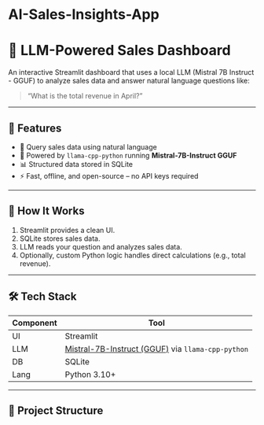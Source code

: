 # AI-Sales-Insights-App
# 💼 LLM-Powered Sales Dashboard

An interactive Streamlit dashboard that uses a local LLM (Mistral 7B Instruct - GGUF) to analyze sales data and answer natural language questions like:

> “What is the total revenue in April?”

---

## 🧠 Features

- 🧾 Query sales data using natural language
- 🤖 Powered by `llama-cpp-python` running **Mistral-7B-Instruct GGUF**
- 📊 Structured data stored in SQLite
- ⚡ Fast, offline, and open-source – no API keys required

---

## 🚀 How It Works

1. Streamlit provides a clean UI.
2. SQLite stores sales data.
3. LLM reads your question and analyzes sales data.
4. Optionally, custom Python logic handles direct calculations (e.g., total revenue).

---

## 🛠️ Tech Stack

| Component | Tool |
|----------|------|
| UI | Streamlit |
| LLM | [Mistral-7B-Instruct (GGUF)](https://huggingface.co/TheBloke/Mistral-7B-Instruct-v0.1-GGUF) via `llama-cpp-python` |
| DB | SQLite |
| Lang | Python 3.10+ |

---

## 📂 Project Structure

